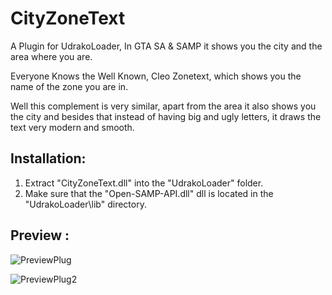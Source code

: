 # CityZoneText
A Plugin for UdrakoLoader, In GTA SA &amp; SAMP it shows you the city and the area where you are.

Everyone Knows the Well Known, Cleo Zonetext, which shows you the name of the zone you are in. 

Well this complement is very similar, apart from the area it also shows you the city and besides that instead of having big and ugly letters, it draws the text very modern and smooth.

## Installation:

  1) Extract "CityZoneText.dll" into the "UdrakoLoader" folder.
  2) Make sure that the "Open-SAMP-API.dll" dll is located in the "UdrakoLoader\lib" directory.

## Preview :

![PreviewPlug](https://i.ibb.co/wwZHCzm/City-Zone-Text.png)

![PreviewPlug2](https://i.ibb.co/9ZXrX6X/sa-mp-283.png)

